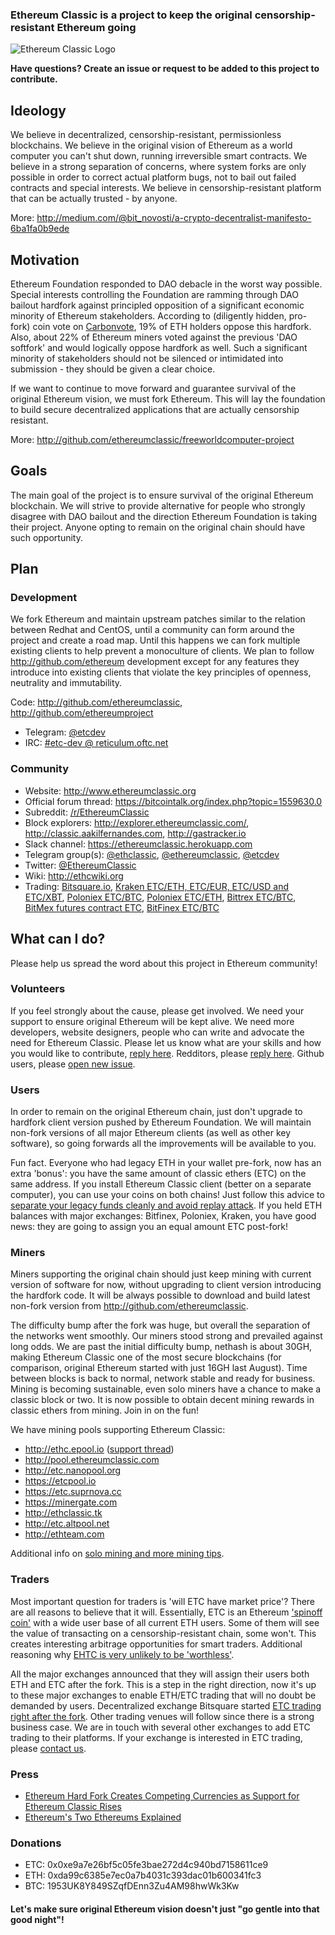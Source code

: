 ### Ethereum Classic is a project to keep the original censorship-resistant Ethereum going

![Ethereum Classic Logo](https://avatars0.githubusercontent.com/u/20253748)

**Have questions? Create an issue or request to be added to this project to contribute.**

## Ideology
We believe in decentralized, censorship-resistant, permissionless blockchains. We believe in the original vision of Ethereum as a world computer you can't shut down, running irreversible smart contracts. We believe in a strong separation of concerns, where system forks are only possible in order to correct actual platform bugs, not to bail out failed contracts and special interests. We believe in censorship-resistant platform that can be actually trusted - by anyone. 
 
More: http://medium.com/@bit_novosti/a-crypto-decentralist-manifesto-6ba1fa0b9ede

## Motivation
Ethereum Foundation responded to DAO debacle in the worst way possible. Special interests controlling the Foundation are ramming through DAO bailout hardfork against principled opposition of a significant economic minority of Ethereum stakeholders. According to (diligently hidden, pro-fork) coin vote on [Carbonvote](http://carbonvote.com/), 19% of ETH holders oppose this hardfork. Also, about 22% of Ethereum miners voted against the previous 'DAO softfork' and would logically oppose hardfork as well. Such a significant minority of stakeholders should not be silenced or intimidated into submission - they should be given a clear choice. 

If we want to continue to move forward and guarantee survival of the original Ethereum vision, we must fork Ethereum. This will lay the foundation to build secure decentralized applications that are actually censorship resistant.

More: http://github.com/ethereumclassic/freeworldcomputer-project

## Goals

The main goal of the project is to ensure survival of the original Ethereum blockchain. We will strive to provide alternative for people who strongly disagree with DAO bailout and the direction Ethereum Foundation is taking their project. Anyone opting to remain on the original chain should have such opportunity.

## Plan

### Development
We fork Ethereum and maintain upstream patches similar to the relation between Redhat and CentOS, until a community can form around the project and create a road map. Until this happens we can fork multiple existing clients to help prevent a monoculture of clients. We plan to follow http://github.com/ethereum development except for any features they introduce into existing clients that violate the key principles of openness, neutrality and immutability.

Code: http://github.com/ethereumclassic, http://github.com/ethereumproject

* Telegram: [@etcdev](https://telegram.me/etcdev)
* IRC: [#etc-dev @ reticulum.oftc.net](https://webchat.oftc.net/?channels=etc-dev&uio=d4)


### Community

* Website: http://www.ethereumclassic.org
* Official forum thread: https://bitcointalk.org/index.php?topic=1559630.0
* Subreddit: [/r/EthereumClassic](http://www.reddit.com/r/EthereumClassic)
* Block explorers: http://explorer.ethereumclassic.com/, http://classic.aakilfernandes.com, http://gastracker.io
* Slack channel: https://ethereumclassic.herokuapp.com
* Telegram group(s): [@ethclassic](https://telegram.me/ethclassic), [@ethereumclassic](https://telegram.me/ethereumclassic), [@etcdev](https://telegram.me/etcdev)
* Twitter: [@EthereumClassic](https://twitter.com/ethereumclassic)
* Wiki: http://ethcwiki.org
* Trading: [Bitsquare.io](http://bitsquare.io), [Kraken ETC/ETH, ETC/EUR, ETC/USD and ETC/XBT](https://www.kraken.com), [Poloniex ETC/BTC](https://poloniex.com/exchange#btc_etc), [Poloniex ETC/ETH](https://poloniex.com/exchange#btc_etc), [Bittrex ETC/BTC](https://bittrex.com/Market/Index?MarketName=BTC-ETC), [BitMex futures contract ETC](https://bittrex.com/Market/Index?MarketName=BTC-ETC), [BitFinex ETC/BTC](https://bitfinex.com)

## What can I do?

Please help us spread the word about this project in Ethereum community! 

### Volunteers
If you feel strongly about the cause, please get involved. We need your support to ensure original Ethereum will be kept alive. We need more developers, website designers, people who can write and advocate the need for Ethereum Classic. Please let us know what are your skills and how you would like to contribute, [reply here](https://github.com/ethereumproject/Volunteer). Redditors, please [reply here](http://np.reddit.com/r/EthereumClassic/comments/4sxupj/making_sure_original_ethereum_survives_please_get/). Github users, please [open new issue](http://github.com/ethereumclassic/README/issues/new).

### Users

In order to remain on the original Ethereum chain, just don't upgrade to hardfork client version pushed by Ethereum Foundation. We will maintain non-fork versions of all major Ethereum clients (as well as other key software), so going forwards all the improvements will be available to you.

Fun fact. Everyone who had legacy ETH in your wallet pre-fork, now has an extra 'bonus': you have the same amount of classic ethers (ETC) on the same address. If you install Ethereum Classic client (better on a separate computer), you can use your coins on both chains! Just follow this advice to [separate your legacy funds cleanly and avoid replay attack](https://github.com/ethereumclassic/README/issues/3). If you held ETH balances with major exchanges: Bitfinex, Poloniex, Kraken, you have good news: they are going to assign you an equal amount ETC post-fork! 

### Miners

Miners supporting the original chain should just keep mining with current version of software for now, without upgrading to client version introducing the hardfork code. It will be always possible to download and build latest non-fork version from http://github.com/ethereumclassic. 

The difficulty bump after the fork was huge, but overall the separation of the networks went smoothly. Our miners stood strong and prevailed against long odds. We are past the initial difficulty bump, nethash is about 30GH, making Ethereum Classic one of the most secure blockchains (for comparison, original Ethereum started with just 16GH last August). Time between blocks is back to normal, network stable and ready for business. Mining is becoming sustainable, even solo miners have a chance to make a classic block or two. It is now possible to obtain decent mining rewards in classic ethers from mining. Join in on the fun! 

We have mining pools supporting Ethereum Classic: 
* http://ethc.epool.io  ([support thread](https://www.reddit.com/r/EthereumClassic/comments/4tcdmc/ethc_classic_mining_pool/))
* http://pool.ethereumclassic.com
* http://etc.nanopool.org
* https://etcpool.io
* https://etc.suprnova.cc
* https://minergate.com
* http://ethclassic.tk
* http://etc.altpool.net
* http://ethteam.com

Additional info on [solo mining and more mining tips](https://www.reddit.com/r/EthereumClassic/comments/4ti33y/classic_miners_please_use_geth_149_for_now/). 

### Traders

Most important question for traders is 'will ETC have market price'? There are all reasons to believe that it will. Essentially, ETC is an Ethereum ['spinoff coin'](http://bitcointalk.org/index.php?topic=563972.0) with a wide user base of all current ETH users. Some of them will see the value of transacting on a censorship-resistant chain, some won't. This creates interesting arbitrage opportunities for smart traders. Additional reasoning why [EHTC is very unlikely to be 'worthless'](http://www.reddit.com/r/ethereum/comments/4sxwo3/ethereum_classic_keep_original/d5dawgg).

All the major exchanges announced that they will assign their users both ETH and ETC after the fork. This is a step in the right direction, now it's up to these major exchanges to enable ETH/ETC trading that will no doubt be demanded by users. Decentralized exchange Bitsquare started [ETC trading right after the fork](http://www.reddit.com/r/EthereumClassic/comments/4t30qf/bitsquare_will_add_ethc_trading_immediately/). Other trading venues will follow since there is a strong business case. We are in touch with several other exchanges to add ETC trading to their platforms. If your exchange is interested in ETC trading, please [contact us](mailto:bitnovosti@gmail.com).

### Press

* [Ethereum Hard Fork Creates Competing Currencies as Support for Ethereum Classic Rises](http://www.coindesk.com/ethereum-hard-fork-creates-competing-currencies-support-ethereum-classic-rises/)
* [Ethereum's Two Ethereums Explained](http://www.coindesk.com/ethereum-classic-explained-blockchain/)


### Donations
* ETC: 0x0xe9a7e26bf5c05fe3bae272d4c940bd7158611ce9
* ETH: 0xda99c6385e7ec0a7b4031c393dac01b600341fc3
* BTC: 1953UK8Y849SZqfDEnn3Zu4AM98hwWk3Kw

#### Let's make sure original Ethereum vision doesn't just "go gentle into that good night"!
